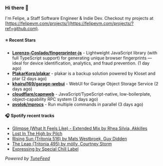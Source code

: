 ### Hi there 👋

I'm Felipe, a Staff Software Engineer & Indie Dev. Checkout my projects at [https://felipevm.com/projects/](https://felipevm.com/projects/?ref=github.com).

#### ⭐ Recent Stars
- **[Lorenzo-Coslado/fingerprinter-js](https://github.com/Lorenzo-Coslado/fingerprinter-js)** - Lightweight JavaScript library (with full TypeScript support) for generating unique browser fingerprints — ideal for device identification, analytics, and fraud prevention. (1 day ago)
- **[PlakarKorp/plakar](https://github.com/PlakarKorp/plakar)** - plakar is a backup solution powered by Kloset and ptar (2 days ago)
- **[khairul169/garage-webui](https://github.com/khairul169/garage-webui)** - WebUI for Garage Object Storage Service (2 days ago)
- **[cloudflare/capnweb](https://github.com/cloudflare/capnweb)** - JavaScript/TypeScript-native, low-boilerplate, object-capability RPC system (3 days ago)
- **[pvolok/mprocs](https://github.com/pvolok/mprocs)** - Run multiple commands in parallel (3 days ago)

#### 🎧 Spotify recent tracks
- [Glimpse (What It Feels Like) - Extended Mix by Rhea Silvia, Akkilles](https://open.spotify.com/track/5SWKZ08awImy16NVMVEEiG)
- [Lost In The High by Pilch](https://open.spotify.com/track/2GajyP41CvF54uZ95ZevgL)
- [Rising Sun (Tritonia 516) by Mats Westbroek, Guy Didden](https://open.spotify.com/track/0hHamHzIQi0GznU8R3LgQ1)
- [The Leap (Tritonia 495) by mölly, Courtney Storm](https://open.spotify.com/track/1hgTKWZ1bDsAE92e5HFiq5)
- [Expressing by Special Chill Label](https://open.spotify.com/track/3B4MqdkwQ0Q33fMJiPtW3l)

_Powered by [TuneFeed](https://tunefeed.app?ref=github.com)_
